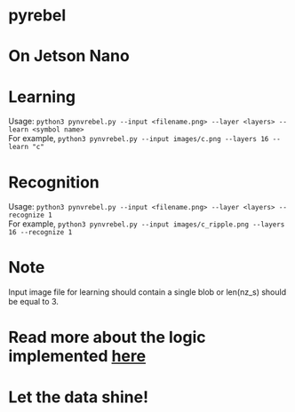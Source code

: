 # pyrebel
# On Jetson Nano
# Learning
Usage:
```python3 pynvrebel.py --input <filename.png> --layer <layers> --learn <symbol name>```<br>
For example, 
```python3 pynvrebel.py --input images/c.png --layers 16 --learn "c"```<br>

# Recognition
Usage:
```python3 pynvrebel.py --input <filename.png> --layer <layers> --recognize 1```<br>
For example, 
```python3 pynvrebel.py --input images/c_ripple.png --layers 16 --recognize 1```<br>
# Note
Input image file for learning should contain a single blob or len(nz_s) should be equal to 3.

# Read more about the logic implemented <a href="https://github.com/ps-nithin/pyrebel/blob/main/abstract.pdf">here</a>

# Let the data shine!
